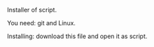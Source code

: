 Installer of script.

You need: git and Linux.

Installing: download this file and open it as script.
